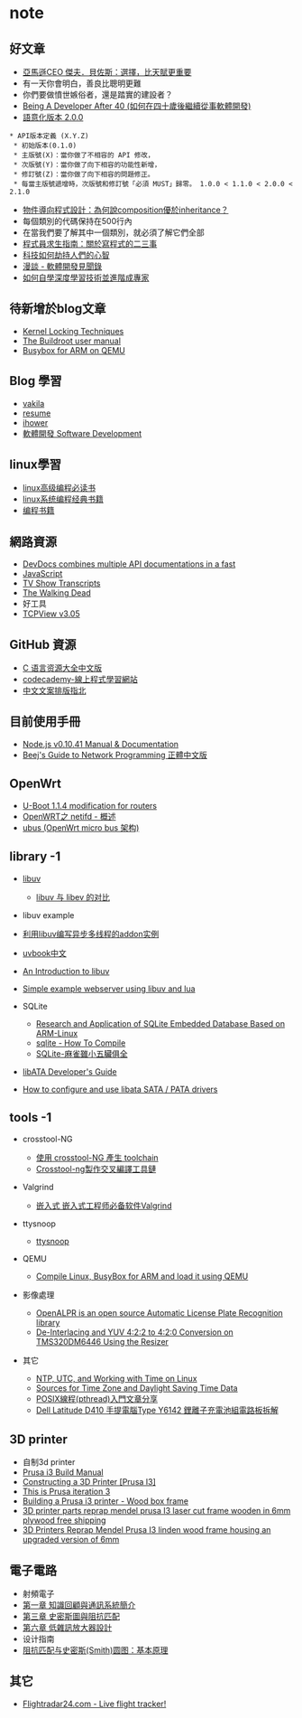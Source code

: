 note
====


好文章
--------------
* [亞馬遜CEO 傑夫．貝佐斯：選擇，比天賦更重要][44]
 * 有一天你會明白，善良比聰明更難
 * 你們要做憤世嫉俗者，還是踏實的建設者？
* [Being A Developer After 40 (如何在四十歲後繼續從事軟體開發)][22]
* [語意化版本 2.0.0][23]

```
* API版本定義 (X.Y.Z)
 * 初始版本(0.1.0)
 * 主版號(X)：當你做了不相容的 API 修改，
 * 次版號(Y)：當你做了向下相容的功能性新增，
 * 修訂號(Z)：當你做了向下相容的問題修正。
 * 每當主版號遞增時，次版號和修訂號「必須 MUST」歸零。 1.0.0 < 1.1.0 < 2.0.0 < 2.1.0
```
 * [物件導向程式設計：為何說composition優於inheritance？][36]
  * 每個類別的代碼保持在500行內
  * 在當我們要了解其中一個類別，就必須了解它們全部
 * [程式員求生指南：關於寫程式的二三事][37]
 * [科技如何劫持人們的心智][38]
 * [漫談 - 軟體開發見聞錄][48]
 * [如何自學深度學習技術並進階成專家][49]
 
待新增於blog文章
--------
* [Kernel Locking Techniques][56]
* [The Buildroot user manual][57]
* [Busybox for ARM on QEMU ][58]

Blog 學習
--------
* [vakila](http://vakila.github.io/)
 * [resume](http://vakila.github.io/resume/)
* [ihower](https://ihower.tw/)
 * [軟體開發 Software Development](https://ihower.tw/blog/posts)


linux學習
--------------
* [linux高级编程必读书][53]
* [linux系统编程经典书籍][54]
* [编程书籍][55]

網路資源
--------------
* [DevDocs combines multiple API documentations in a fast](http://devdocs.io/)
 * [JavaScript](http://devdocs.io/javascript/)
* [TV Show Transcripts][20]
 * [The Walking Dead][21]
* 好工具
 * [TCPView v3.05][29]

GitHub 資源
--------------
* [C 语言资源大全中文版][11]
* [codecademy-線上程式學習網站][19]
* [中文文案排版指北][39]

目前使用手冊
--------------
* [Node.js v0.10.41 Manual & Documentation][4]
* [Beej's Guide to Network Programming 正體中文版][28]

OpenWrt
-------------
* [U-Boot 1.1.4 modification for routers][17]
* [OpenWRT之 netifd - 概述][50]
* [ubus (OpenWrt micro bus 架构)][51]


library -1
--------------
* [libuv][6]
	* [libuv 与 libev 的对比][10]
* libuv example
 * [利用libuv编写异步多线程的addon实例][24]
 * [uvbook中文][25]
 * [An Introduction to libuv][26]
 * [Simple example webserver using libuv and lua][27]

* SQLite
	* [Research and Application of SQLite Embedded Database Based on ARM-Linux ][7]
	* [sqlite - How To Compile][8]
	* [SQLite-麻雀雖小五臟俱全][9]
* [libATA Developer's Guide][46]	
 * [How to configure and use libata SATA / PATA drivers][47]

tools -1
--------------
* crosstool-NG
	* [使用 crosstool-NG 產生 toolchain][1]
	* [Crosstool-ng製作交叉編譯工具鏈][2]
* Valgrind
	* [嵌入式 嵌入式工程师必备软件Valgrind][3]
* ttysnoop
	* [ttysnoop][5]
* QEMU
	* [Compile Linux, BusyBox for ARM and load it using QEMU][12]
* 影像處理
	* [OpenALPR is an open source Automatic License Plate Recognition library][13]
	* [De-Interlacing and YUV 4:2:2 to 4:2:0 Conversion on TMS320DM6446 Using the Resizer][52]	

* 其它
	* [NTP, UTC, and Working with Time on Linux][14]
	* [Sources for Time Zone and Daylight Saving Time Data][15]
	* [POSIX線程(pthread)入門文章分享][16]
	* [Dell Latitude D410 手提電腦Type Y6142 鋰離子充電池組電路板拆解][18]

3D printer
-------------
* 自制3d printer
 * [Prusa i3 Build Manual][33]
 * [Constructing a 3D Printer [Prusa I3]][34]
 * [This is Prusa iteration 3][35]
 * [Building a Prusa i3 printer - Wood box frame ][30]
 * [3D printer parts reprap mendel prusa I3 laser cut frame wooden in 6mm plywood free shipping][31]
 * [3D Printers Reprap Mendel Prusa I3 linden wood frame housing an upgraded version of 6mm][32]
	
電子電路
-------------
* 射頻電子
 * [第一章 知識回顧與通訊系統簡介][40]
 * [第三章 史密斯圖與阻抗匹配][42]
 * [第六章 低雜訊放大器設計][41]
* 设计指南
 * [阻抗匹配与史密斯(Smith)圆图：基本原理][43]
 
其它
------------- 
* [Flightradar24.com - Live flight tracker!][45]

[1]:http://shyuanliang.blogspot.tw/2013/08/crosstool-ng-toolchain.html
[2]:http://wiki.ubuntu.org.cn/Crosstool-ng%E5%88%B6%E4%BD%9C%E4%BA%A4%E5%8F%89%E7%BC%96%E8%AF%91%E5%B7%A5%E5%85%B7%E9%93%BE
[3]:http://blog.csdn.net/mantis_1984/article/details/22372207
[4]:https://nodejs.org/docs/latest-v0.10.x/api/http.html
[5]:http://linux.die.net/man/8/ttysnoop
[6]:https://github.com/libuv/libuv
[7]:http://www.wseas.us/e-library/conferences/2009/ningbo/CD-CISST/CISST15.pdf
[8]:http://www.sqlite.org/cvstrac/wiki?p=HowToCompile
[9]:http://daydreamer.idv.tw/rewrite.php/read-33.html
[10]:http://ju.outofmemory.cn/entry/62187
[11]:https://github.com/jobbole/awesome-c-cn#networking-and-internet
[12]:https://github.com/surajx/qemu-arm-linux
[13]:https://github.com/openalpr/openalpr
[14]:http://souptonuts.sourceforge.net/README_Working_With_Time.html
[15]:http://www.twinsun.com/tz/tz-link.htm
[16]:http://dragonspring.pixnet.net/blog/post/32963482-posix%E7%B7%9A%E7%A8%8B(pthread)%E5%85%A5%E9%96%80%E6%96%87%E7%AB%A0%E5%88%86%E4%BA%AB
[17]:https://github.com/pepe2k/u-boot_mod
[18]:http://bugworkshop.blogspot.tw/2016/01/dell-latitude-d410-type-y6142_6.html
[19]:https://www.codecademy.com/learn/all
[20]:http://transcripts.foreverdreaming.org/index.php?sid=46df92464bd81762b3cac4a85eca1264
[21]:http://transcripts.foreverdreaming.org/viewforum.php?f=15
[22]:http://www.evanlin.com/developer-after-40/
[23]:http://semver.org/lang/zh-TW/
[24]:http://snoopyxdy.blog.163.com/blog/static/601174402013422103614385/
[25]:http://www.nowx.org/uvbook/index.html
[26]:https://nikhilm.github.io/uvbook/
[27]:https://github.com/erikdubbelboer/libuv-lua-http-server
[28]:http://beej-zhtw.netdpi.net/
[29]:https://technet.microsoft.com/en-us/sysinternals/bb897437
[30]:www.dragonflydiy.com/2010/10/building-prusa-i3-printer-wood-box-frame.html
[31]:http://www.aliexpress.com/store/product/3D-printer-parts-reprap-mendel-prusa-I3-laser-cut-frame-wooden-in-6mm-plywood-free-shipping/1045356_32221331833.html
[32]:http://www.aliexpress.com/item/3D-Printers-Reprap-Mendel-Prusa-I3-linden-wood-frame-housing-an-upgraded-version-of-6mm/2035074052.html
[33]:http://reprap.org/wiki/Prusa_i3_Build_Manual
[34]:http://www.trustfm.net/hardware/3DPrinter.php?page=Frame2
[35]:https://github.com/josefprusa/Prusa3
[36]:https://tw.twincl.com/programming/*662v
[37]:https://tw.twincl.com/programming/*652e
[38]:https://tw.twincl.com/science/*652p
[39]:https://github.com/sparanoid/chinese-copywriting-guidelines

[40]:http://www.slideshare.net/simenli/ch1-49340800
[41]:http://www.slideshare.net/simenli/ch6-49340807
[42]:http://www.slideshare.net/simenli/ch3-49340803
[43]:https://www.maximintegrated.com/cn/app-notes/index.mvp/id/742
[44]:http://www.cheers.com.tw/article/article.action?id=5063792

[45]:https://www.flightradar24.com/23.42,120.25/8
[46]:https://www.kernel.org/doc/htmldocs/libata/index.html
[47]:https://www.kernel.org/doc/htmldocs/libata/index.html

[48]:https://www.gitbook.com/book/ericyeh92094/self-reflection-and-insight-for-s-w-engineering/details
[49]:http://bangqu.com/gpu/blog/5145
[50]:https://github.com/beacer/notes/blob/master/netifd/netifd-objects.md
[51]:https://wiki.openwrt.org/zh-cn/doc/techref/ubus

[52]:http://www.ti.com/lit/an/spraak3b/spraak3b.pdf
[53]:http://doc.xuehai.net/b8821219ae6992219f78bb631.html
[54]:http://doc.xuehai.net/b0e54785d36dedef847ba805a.html
[55]:http://doc.xuehai.net/b8e65c93b05b1028a6325cd0d.html

[56]:http://www.linuxjournal.com/article/5833?page=0,0
[57]:https://buildroot.org/downloads/manual/manual.html
[58]:https://balau82.wordpress.com/2010/03/27/busybox-for-arm-on-qemu/
